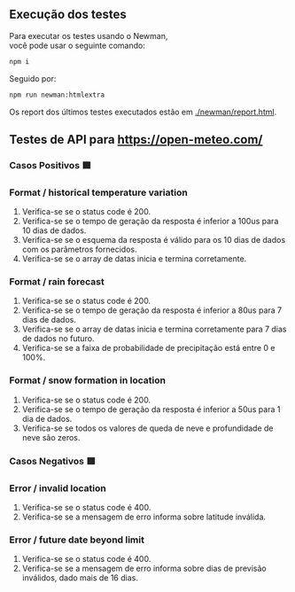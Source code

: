 ## Execução dos testes

Para executar os testes usando o Newman,  
você pode usar o seguinte comando:

```sh
npm i
```
Seguido por:  

```sh
npm run newman:htmlextra
```

Os report dos últimos testes executados estão em [./newman/report.html](../newman/report.html).

## Testes de API para https://open-meteo.com/

### Casos Positivos 🟩
### Format / historical temperature variation
1. Verifica-se se o status code é 200.
2. Verifica-se se o tempo de geração da resposta é inferior a 100us para 10 dias de dados.
3. Verifica-se se o esquema da resposta é válido para os 10 dias de dados com os parâmetros fornecidos.
4. Verifica-se se o array de datas inicia e termina corretamente.

### Format / rain forecast
1. Verifica-se se o status code é 200.
2. Verifica-se se o tempo de geração da resposta é inferior a 80us para 7 dias de dados.
3. Verifica-se se o array de datas inicia e termina corretamente para 7 dias de dados no futuro.
4. Verifica-se se a faixa de probabilidade de precipitação está entre 0 e 100%.

### Format / snow formation in location
1. Verifica-se se o status code é 200.
2. Verifica-se se o tempo de geração da resposta é inferior a 50us para 1 dia de dados.
3. Verifica-se se todos os valores de queda de neve e profundidade de neve são zeros.

### Casos Negativos 🟥
### Error / invalid location
1. Verifica-se se o status code é 400.
2. Verifica-se se a mensagem de erro informa sobre latitude inválida.

### Error / future date beyond limit
1. Verifica-se se o status code é 400.
2. Verifica-se se a mensagem de erro informa sobre dias de previsão inválidos, dado mais de 16 dias.